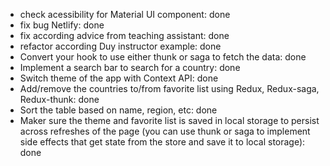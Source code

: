 - check acessibility for Material UI component: done
- fix bug Netlify: done
- fix according advice from teaching assistant: done
- refactor according Duy instructor example: done
- Convert your hook to use either thunk or saga to fetch the data: done
- Implement a search bar to search for a country: done
- Switch theme of the app with Context API: done
- Add/remove the countries to/from favorite list using Redux, Redux-saga, Redux-thunk: done
- Sort the table based on name, region, etc: done
- Maker sure the theme and favorite list is saved in local storage to persist across refreshes of the page (you can use thunk or saga to implement side effects that get state from the store and save it to local storage): done
